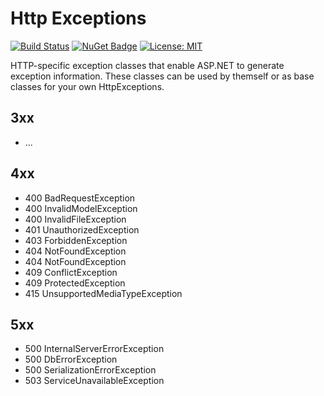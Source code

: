 # Http Exceptions
[![Build Status](https://ofpinewood.visualstudio.com/Of%20Pine%20Wood/_apis/build/status/ofpinewood.http-exceptions?branchName=master)](https://ofpinewood.visualstudio.com/Of%20Pine%20Wood/_build/latest?definitionId=6&branchName=master)
[![NuGet Badge](https://buildstats.info/nuget/Opw.HttpExceptions)](https://www.nuget.org/packages/Opw.HttpExceptions/)
[![License: MIT](https://img.shields.io/badge/License-MIT-yellow.svg)](https://github.com/ofpinewood/http-exceptions/blob/master/LICENSE)

HTTP-specific exception classes that enable ASP.NET to generate exception information. These classes can be used by themself or as base classes for your own HttpExceptions.

## 3xx
- ...

## 4xx
- 400 BadRequestException
- 400 InvalidModelException
- 400 InvalidFileException
- 401 UnauthorizedException
- 403 ForbiddenException
- 404 NotFoundException
- 404 NotFoundException<T>
- 409 ConflictException
- 409 ProtectedException
- 415 UnsupportedMediaTypeException

## 5xx
- 500 InternalServerErrorException
- 500 DbErrorException
- 500 SerializationErrorException
- 503 ServiceUnavailableException